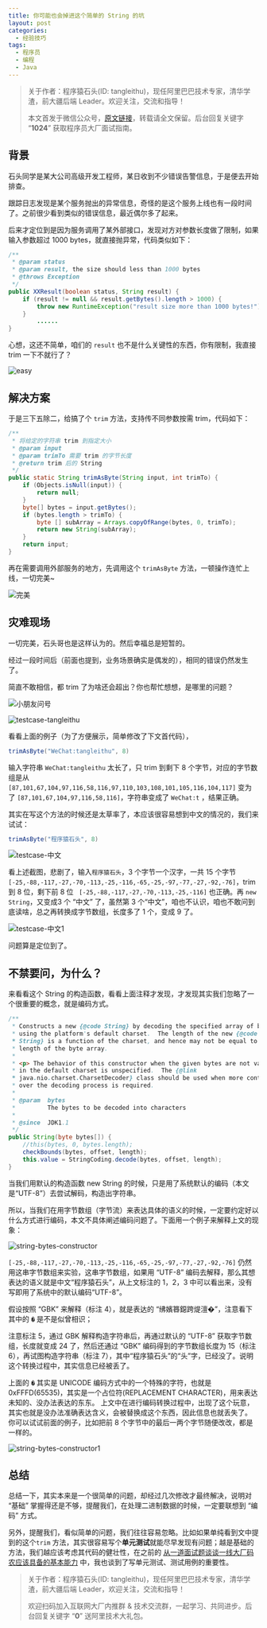 ```yaml
---
title: 你可能也会掉进这个简单的 String 的坑
layout: post
categories:
  - 经验技巧
tags:
  - 程序员
  - 编程
  - Java
---
```


>关于作者：程序猿石头(ID: tangleithu)，现任阿里巴巴技术专家，清华学渣，前大疆后端 Leader。欢迎关注，交流和指导！
>
>本文首发于微信公众号，[原文链接](https://mp.weixin.qq.com/s?__biz=MzI3OTUzMzcwNw==&mid=2247490188&idx=1&sn=19c2259724a855cdfac48855a870368d&chksm=eb471b68dc30927eb17b1e5a999eebe808084a9f3aa64d3041f73dd3a8327ccc1d84353cf51f&token=105401824&lang=zh_CN#rd)，转载请全文保留。后台回复关键字 “**1024**” 获取程序员大厂面试指南。

## 背景

石头同学是某大公司高级开发工程师，某日收到不少错误告警信息，于是便去开始排查。

跟踪日志发现是某个服务抛出的异常信息，奇怪的是这个服务上线也有一段时间了。之前很少看到类似的错误信息，最近偶尔多了起来。

后来才定位到是因为服务调用了某外部接口，发现对方对参数长度做了限制，如果输入参数超过 1000 bytes，就直接抛异常，代码类似如下：

```java
/**
 * @param status
 * @param result, the size should less than 1000 bytes
 * @throws Exception
 */
public XXResult(boolean status, String result) {
    if (result != null && result.getBytes().length > 1000) {
        throw new RuntimeException("result size more than 1000 bytes!");
    }
		......
}
```

心想，这还不简单，咱们的 `result` 也不是什么关键性的东西，你有限制，我直接 trim 一下不就行了？

![easy](https://www.tanglei.name/resources/constuct-of-string-is-not-easy/easy.png)

## 解决方案

于是三下五除二，给搞了个 `trim` 方法，支持传不同参数按需 trim，代码如下：

```java
/**
 * 将给定的字符串 trim 到指定大小
 * @param input
 * @param trimTo 需要 trim 的字节长度
 * @return trim 后的 String
 */
public static String trimAsByte(String input, int trimTo) {
    if (Objects.isNull(input)) {
        return null;
    }
    byte[] bytes = input.getBytes();
    if (bytes.length > trimTo) {
        byte [] subArray = Arrays.copyOfRange(bytes, 0, trimTo);
        return new String(subArray);
    }
    return input;
}
```

再在需要调用外部服务的地方，先调用这个 `trimAsByte` 方法，一顿操作连忙上线，一切完美~

![完美](https://www.tanglei.name/resources/constuct-of-string-is-not-easy/%E5%AE%8C%E7%BE%8E.jpeg)

## 灾难现场

一切完美，石头哥也是这样认为的。然后幸福总是短暂的。 

经过一段时间后（前面也提到，业务场景确实是偶发的），相同的错误仍然发生了。

简直不敢相信，都 trim 了为啥还会超出？你也帮忙想想，是哪里的问题？

![小朋友问号](https://www.tanglei.name/resources/constuct-of-string-is-not-easy/%E5%B0%8F%E6%9C%8B%E5%8F%8B%E9%97%AE%E5%8F%B7.jpeg)

![testcase-tangleithu](https://www.tanglei.name/resources/constuct-of-string-is-not-easy/testcase-tangleithu.png)

看看上面的例子（为了方便展示，简单修改了下文首代码），

```java
trimAsByte("WeChat:tangleithu", 8)
```

输入字符串 `WeChat:tangleithu` 太长了，只 trim 到剩下 8 个字节，对应的字节数组是从 `[87,101,67,104,97,116,58,116,97,110,103,108,101,105,116,104,117]` 变为了 `[87,101,67,104,97,116,58,116]`，字符串变成了 `WeChat:t` ，结果正确。

其实在写这个方法的时候还是太草率了，本应该很容易想到中文的情况的，我们来试试：

```java
trimAsByte("程序猿石头", 8)
```

![testcase-中文](/Users/tanglei/github/hexo.tanglei.name/source/resources/constuct-of-string-is-not-easy/testcase-%E4%B8%AD%E6%96%87.png)

看上述截图，悲剧了，输入`程序猿石头`，3 个字节一个汉字，一共 15 个字节 `[-25,-88,-117,-27,-70,-113,-25,-116,-65,-25,-97,-77,-27,-92,-76]`，trim 到 8 位，剩下前 8 位 ` [-25,-88,-117,-27,-70,-113,-25,-116]` 也正确。再 `new String`，又变成3 个 “中文” 了，虽然第 3 个“中文”，咱也不认识，咱也不敢问到底读啥，总之再转换成字节数组，长度多了 1 个，变成 9 了。

![testcase-中文1](https://www.tanglei.name/resources/constuct-of-string-is-not-easy/testcase-%E4%B8%AD%E6%96%871.png)

问题算是定位到了。

## 不禁要问，为什么？

来看看这个 String 的构造函数，看看上面注释才发现，才发现其实我们忽略了一个很重要的概念，就是编码方式。

```java
/**
 * Constructs a new {@code String} by decoding the specified array of bytes
 * using the platform's default charset.  The length of the new {@code
 * String} is a function of the charset, and hence may not be equal to the
 * length of the byte array.
 *
 * <p> The behavior of this constructor when the given bytes are not valid
 * in the default charset is unspecified.  The {@link
 * java.nio.charset.CharsetDecoder} class should be used when more control
 * over the decoding process is required.
 *
 * @param  bytes
 *         The bytes to be decoded into characters
 *
 * @since  JDK1.1
 */
public String(byte bytes[]) {
    //this(bytes, 0, bytes.length);
    checkBounds(bytes, offset, length);
    this.value = StringCoding.decode(bytes, offset, length);
}
```

当我们用默认的构造函数 new String 的时候，只是用了系统默认的编码（本文是“UTF-8”）去尝试解码，构造出字符串。

所以，当我们在用字节数组（字节流）来表达具体的语义的时候，一定要约定好以什么方式进行编码，本文不具体阐述编码问题了。下面用一个例子来解释上文的现象：

![string-bytes-constructor](https://www.tanglei.name/resources/constuct-of-string-is-not-easy/string-bytes-constructor.png)

 `[-25,-88,-117,-27,-70,-113,-25,-116,-65,-25,-97,-77,-27,-92,-76]` 仍然用这串字节数组来实验，这串字节数组，如果用 “UTF-8” 编码去解释，那么其想表达的语义就是中文“程序猿石头”，从上文标注的 1，2，3 中可以看出来，没有写即用了系统中的默认编码“UTF-8”。

假设按照 “GBK” 来解释（标注 4），就是表达的 “绋嬪簭鐚跨煶澶�”，注意看下其中的 `�` 是不是似曾相识；

注意标注 5，通过 GBK 解释构造字符串后，再通过默认的 “UTF-8” 获取字节数组，长度就变成 24 了，然后还通过 “GBK” 编码得到的字节数组长度为 15（标注 6），再试图构造字符串（标注 7），其中“程序猿石头”的“头”字，已经没了。说明这个转换过程中，其实信息已经被丢了。

上面的 `�` 其实是 UNICODE 编码方式中的一个特殊的字符，也就是 0xFFFD(65535)，其实是一个占位符(REPLACEMENT CHARACTER)，用来表达未知的、没办法表达的东东。 上文中在进行编码转换过程中，出现了这个玩意，其实也就是没办法准确表达含义，会被替换成这个东西，因此信息也就丢失了。 你可以试试前面的例子，比如把前 8 个字节中的最后一两个字节随便改改，都是一样的。 

![string-bytes-constructor1](https://www.tanglei.name/resources/constuct-of-string-is-not-easy/string-bytes-constructor-1.png)



## 总结

总结一下，其实本来是一个很简单的问题，却经过几次修改才最终解决，说明对 “基础” 掌握得还是不够，提醒我们，在处理二进制数据的时候，一定要联想到 “编码” 方式。

另外，提醒我们，看似简单的问题，我们往往容易忽略。比如如果单纯看到文中提到的这个`trim` 方法，其实很容易写个**单元测试**就能尽早发现有问题；越是基础的方法，我们越应该考虑其代码的健壮性，在之前的 [从一道面试题谈谈一线大厂码农应该具备的基本能力](https://mp.weixin.qq.com/s?__biz=MzI3OTUzMzcwNw==&mid=2247484698&idx=1&sn=03cc4636e7ee7364a85788a98809cc03&chksm=eb4704fedc308de8efd48ab9aed4fd1ddee5665d8e76d0d3767c1f704eac8b15a83e450a08f1&token=1702436273&lang=zh_CN#rd) 中，我也谈到了写单元测试、测试用例的重要性。 

> 关于作者：程序猿石头(ID: tangleithu)，现任阿里巴巴技术专家，清华学渣，前大疆后端 Leader，欢迎关注，交流和指导！
>
> 欢迎扫码加入互联网大厂内推群 & 技术交流群，一起学习、共同进步。后台回复关键字 “**0**” 送阿里技术大礼包。

